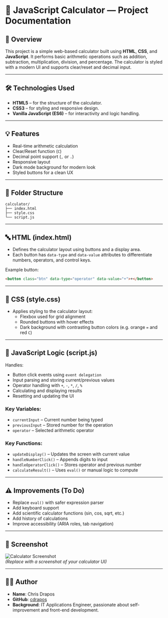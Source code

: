 
# 🧮 JavaScript Calculator — Project Documentation

## 📌 Overview

This project is a simple web-based calculator built using **HTML**, **CSS**, and **JavaScript**. It performs basic arithmetic operations such as addition, subtraction, multiplication, division, and percentage. The calculator is styled with a modern UI and supports clear/reset and decimal input.

---

## 🛠️ Technologies Used

- **HTML5** – for the structure of the calculator.
- **CSS3** – for styling and responsive design.
- **Vanilla JavaScript (ES6)** – for interactivity and logic handling.

---

## 💡 Features

- Real-time arithmetic calculation
- Clear/Reset function (`C`)
- Decimal point support (`,` or `.`)
- Responsive layout
- Dark mode background for modern look
- Styled buttons for a clean UX

---

## 🧱 Folder Structure

```
calculator/
├── index.html
├── style.css
└── script.js
```

---

## 🔤 HTML (index.html)

- Defines the calculator layout using buttons and a display area.
- Each button has `data-type` and `data-value` attributes to differentiate numbers, operators, and control keys.

Example button:
```html
<button class="btn" data-type="operator" data-value="+">+</button>
```

---

## 🎨 CSS (style.css)

- Applies styling to the calculator layout:
  - Flexbox used for grid alignment
  - Rounded buttons with hover effects
  - Dark background with contrasting button colors (e.g. orange `=` and red `C`)

---

## 🧠 JavaScript Logic (script.js)

Handles:

- Button click events using `event delegation`
- Input parsing and storing current/previous values
- Operator handling with `+`, `-`, `*`, `/`, `%`
- Calculating and displaying results
- Resetting and updating the UI

### Key Variables:
- `currentInput` – Current number being typed
- `previousInput` – Stored number for the operation
- `operator` – Selected arithmetic operator

### Key Functions:
- `updateDisplay()` – Updates the screen with current value
- `handleNumberClick()` – Appends digits to input
- `handleOperatorClick()` – Stores operator and previous number
- `calculateResult()` – Uses `eval()` or manual logic to compute

---

## ⚠️ Improvements (To Do)

- Replace `eval()` with safer expression parser
- Add keyboard support
- Add scientific calculator functions (sin, cos, sqrt, etc.)
- Add history of calculations
- Improve accessibility (ARIA roles, tab navigation)

---

## 📸 Screenshot

![Calculator Screenshot](screenshot.png)  
*(Replace with a screenshot of your calculator UI)*

---

## 👨‍💻 Author

- **Name**: Chris Drapos  
- **GitHub**: [cdrapos](https://github.com/cdrapos)  
- **Background**: IT Applications Engineer, passionate about self-improvement and front-end development.
